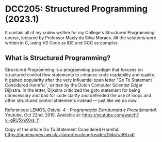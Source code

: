 # DCC205: Structured Programming (2023.1)

It contais all of my codes written for my College's Structured Programming course, lectured by Professor Maely da Silva Moraes. All the solutions were written in C, using VS Code as IDE and GCC as compiler.

## What is Structured Programming?
Structured Programming is a programming paradigm that focuses on structured control flow statements to enhance code readability and quality. It gained popularity after the very influential open letter "Go To Statement Considered Harmful", written by the Dutch Computer Scientist Edgar Dijkstra. In the letter, Dijkstra criticized the goto statement for being unnecessary and bad for code clarity and defended the use of loops and other structured control statements instead — just like we do now. 

References: LEMOS, Otávio. _4 - Programação Estruturada e Procedimental_. Youtube, Oct 22nd. 2019. Available at: <https://youtube.com/watch?v=gRU5xwXvs_Y>

Copy of the article Go To Statement Considered Harmful: <https://homepages.cwi.nl/~storm/teaching/reader/Dijkstra68.pdf>